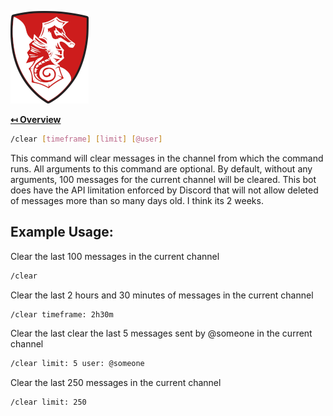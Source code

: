 ![Logo](../img/logo.png "Logo")

**[↤ Overview](../README.md)**

```bash
/clear [timeframe] [limit] [@user]
```

This command will clear messages in the channel from which the command runs. All arguments to this
command are optional. By default, without any arguments, 100 messages for the current channel will be cleared.
This bot does have the API limitation enforced by Discord that will not allow deleted of messages more than so many
days old. I think its 2 weeks.

Example Usage:
---

Clear the last 100 messages in the current channel

```bash
/clear
```

Clear the last 2 hours and 30 minutes of messages in the current channel

```bash
/clear timeframe: 2h30m
```

Clear the last clear the last 5 messages sent by @someone in the current channel

```bash
/clear limit: 5 user: @someone
```

Clear the last 250 messages in the current channel

```bash
/clear limit: 250
```